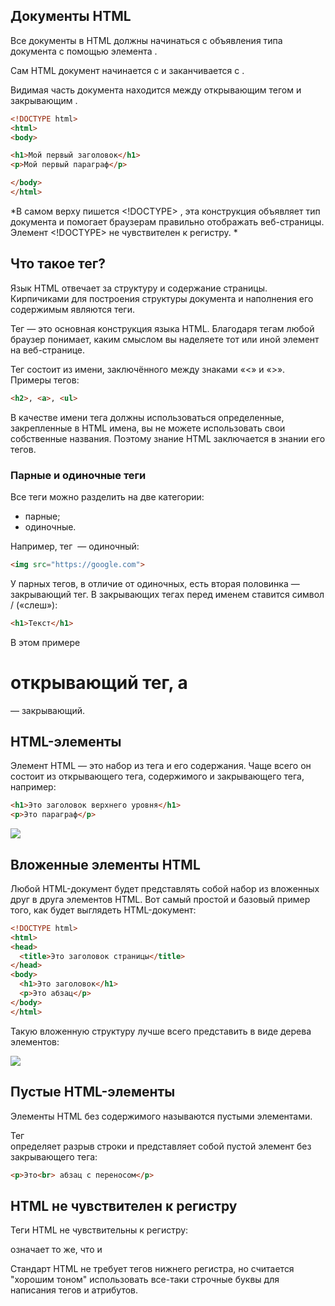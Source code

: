 ## Документы HTML 

Все документы в HTML должны начинаться с объявления типа документа с помощью элемента *<!DOCTYPE html>*.

Сам HTML документ начинается с *<html>* и заканчивается с *</html>*.

Видимая часть документа находится между открывающим тегом *<body>* и закрывающим *</body>*. 

```html
<!DOCTYPE html>
<html>
<body>

<h1>Мой первый заголовок</h1>
<p>Мой первый параграф</p>

</body>
</html>
```

*В самом верху пишется <!DOCTYPE> , эта конструкция объявляет тип документа и помогает браузерам правильно отображать веб-страницы. Элемент <!DOCTYPE>  не чувствителен к регистру. *

## Что такое тег?

Язык HTML отвечает за структуру и содержание страницы. Кирпичиками для построения структуры документа и наполнения его содержимым являются теги. 

Тег — это основная конструкция языка HTML. Благодаря тегам любой браузер понимает, каким смыслом вы наделяете тот или иной элемент на веб-странице. 

Тег состоит из имени, заключённого между знаками «<» и «>». Примеры тегов: 

```html
<h2>, <a>, <ul>
```

В качестве имени тега должны использоваться определенные, закрепленные в HTML имена, вы не можете использовать свои собственные названия. Поэтому знание HTML заключается в знании его тегов.

### Парные и одиночные теги

Все теги можно разделить на две категории:  
* парные;  
* одиночные.

Например, тег <img> — одиночный:

```html
<img src="https://google.com">
```

У парных тегов, в отличие от одиночных, есть вторая половинка — закрывающий тег. В закрывающих тегах перед именем ставится символ / («слеш»):

```html
<h1>Текст</h1>
```

В этом примере *<h1>* открывающий тег, а *</h1>* — закрывающий.

## HTML-элементы

Элемент HTML — это набор из тега и его содержания. Чаще всего он состоит из открывающего тега, содержимого и закрывающего тега, например: 

```html
<h1>Это заголовок верхнего уровня</h1>
<p>Это параграф</p>
```

![](https://ucarecdn.com/d26b4e7d-f919-4eb0-a974-d6110f7746b1/)

## Вложенные элементы HTML

Любой HTML-документ будет представлять собой набор из вложенных друг в друга элементов HTML. Вот самый простой и базовый пример того, как будет выглядеть HTML-документ:

```HTML
<!DOCTYPE html>
<html>
<head>
  <title>Это заголовок страницы</title>
</head>
<body>
  <h1>Это заголовок</h1>
  <p>Это абзац</p>
</body>
</html>
```

Такую вложенную структуру лучше всего представить в виде дерева элементов:

![](https://ucarecdn.com/04e8d689-7069-40e3-b94e-7ecac1eb9384/)

## Пустые HTML-элементы

Элементы HTML без содержимого называются пустыми элементами.

Тег *<br>* определяет разрыв строки и представляет собой пустой элемент без закрывающего тега:

```html
<p>Это<br> абзац с переносом</p>
```

## HTML не чувствителен к регистру

Теги HTML не чувствительны к регистру: *<P>* означает то же, что и *<p>*

Стандарт HTML не требует тегов нижнего регистра, но считается "хорошим тоном" использовать все-таки строчные буквы для написания тегов и атрибутов. 

